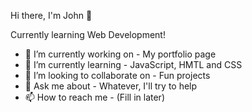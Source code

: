Hi there, I'm John 👋


Currently learning Web Development!

- 🔭 I’m currently working on - My portfolio page
- 🌱 I’m currently learning - JavaScript, HMTL and CSS
- 👯 I’m looking to collaborate on - Fun projects
- 💬 Ask me about - Whatever, I'll try to help
- 📫 How to reach me - (Fill in later)  
